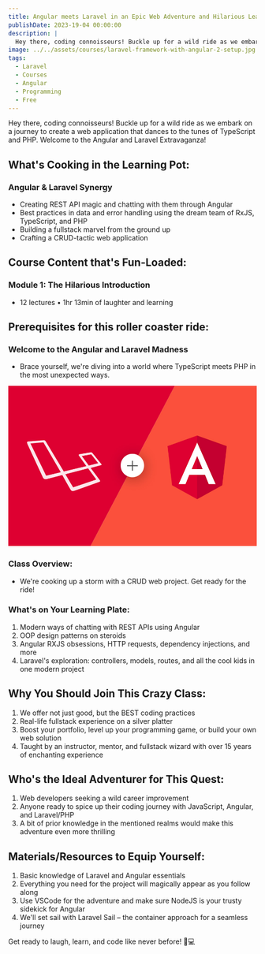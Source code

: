 ```yaml
---
title: Angular meets Laravel in an Epic Web Adventure and Hilarious Learning Fiesta
publishDate: 2023-19-04 00:00:00
description: |
  Hey there, coding connoisseurs! Buckle up for a wild ride as we embark on a journey to create a web application that dances to the tunes of TypeScript and PHP. Welcome to the Angular and Laravel Extravaganza!
image: ../../assets/courses/laravel-framework-with-angular-2-setup.jpg
tags:
  - Laravel
  - Courses
  - Angular
  - Programming
  - Free
---
```


Hey there, coding connoisseurs! Buckle up for a wild ride as we embark on a journey to create a web application that dances to the tunes of TypeScript and PHP. Welcome to the Angular and Laravel Extravaganza!

## What's Cooking in the Learning Pot:

### Angular & Laravel Synergy
- Creating REST API magic and chatting with them through Angular
- Best practices in data and error handling using the dream team of RxJS, TypeScript, and PHP
- Building a fullstack marvel from the ground up
- Crafting a CRUD-tactic web application

## Course Content that's Fun-Loaded:

### Module 1: The Hilarious Introduction
- 12 lectures • 1hr 13min of laughter and learning

## Prerequisites for this roller coaster ride:

### Welcome to the Angular and Laravel Madness
- Brace yourself, we're diving into a world where TypeScript meets PHP in the most unexpected ways.


![](../../../public/assets/courses/laravel-framework-with-angular-2-setup.jpg)
### Class Overview:
- We're cooking up a storm with a CRUD web project. Get ready for the ride!

### What's on Your Learning Plate:

1. Modern ways of chatting with REST APIs using Angular 
2. OOP design patterns on steroids 
3. Angular RXJS obsessions, HTTP requests, dependency injections, and more 
4. Laravel's exploration: controllers, models, routes, and all the cool kids in one modern project

## Why You Should Join This Crazy Class:

1. We offer not just good, but the BEST coding practices 
2. Real-life fullstack experience on a silver platter 
3. Boost your portfolio, level up your programming game, or build your own web solution 
4. Taught by an instructor, mentor, and fullstack wizard with over 15 years of enchanting experience

## Who's the Ideal Adventurer for This Quest:

1. Web developers seeking a wild career improvement 
2. Anyone ready to spice up their coding journey with JavaScript, Angular, and Laravel/PHP 
3. A bit of prior knowledge in the mentioned realms would make this adventure even more thrilling

## Materials/Resources to Equip Yourself:

1. Basic knowledge of Laravel and Angular essentials 
2. Everything you need for the project will magically appear as you follow along 
3. Use VSCode for the adventure and make sure NodeJS is your trusty sidekick for Angular 
4. We'll set sail with Laravel Sail – the container approach for a seamless journey

Get ready to laugh, learn, and code like never before! 🎉💻
